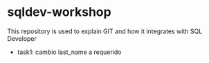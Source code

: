 # sqldev-workshop

This repository is used to explain GIT and how it integrates with SQL Developer

- task1: cambio last_name a requerido
